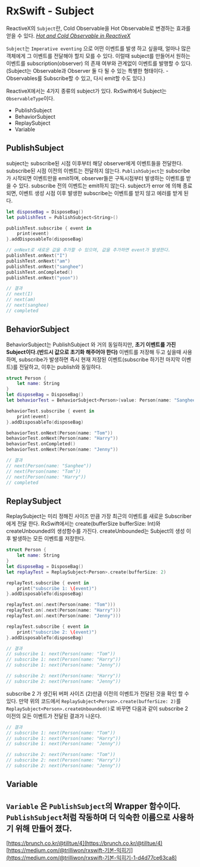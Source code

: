 # RxSwift - Subject
ReactiveX의 `Subject`란, Cold Observable을 Hot Observable로 변경하는 효과를 얻을 수 있다. [*Hot and Cold Observable in ReactiveX*](https://github.com/singhee/TIL/blob/master/rxswift/observable.md)

`Subject`는 `Imperative eventing` 으로 어떤 이벤트를 발생 하고 싶을때, 얼마나 많은 객체에게 그 이벤트를 전달해야 할지 모를 수 있다. 이럴때 subject를 만들어서 원하는 이벤트를 subscription(observer) 의 존재 여부와 관계없이 이벤트를 발행할 수 있다. (Subject는 Observable과 Observer 둘 다 될 수 있는 특별한 형태이다. - Observables를 Subscribe할 수 있고, 다시 emit할 수도 있다.)

ReactiveX에서는 4가지 종류의 subject가 있다. RxSwift에서 Subject는 `ObservableType`이다. 
* PublishSubject
* BehaviorSubject
* ReplaySubject
* Variable

## PublishSubject
subject는 subscribe된 시점 이후부터 해당 observer에게 이벤트들을 전달한다. subscribe된 시점 이전의 이벤트는 전달하지 않는다.
`PublishSubject`는 subscribe가 시작되면 이벤트만을 emit하며, observer들은 구독시점부터 발생하는 이벤트를 받을 수 있다. subscribe 전의 이벤트는 emit하지 않는다.  subject가 error 에 의해 종료되면, 이벤트 생성 시점 이후 발생한 subscribe는 이벤트를 받지 않고 에러를 받게 된다.

```Swift
let disposeBag = DisposeBag()
let publishTest = PublishSubject<String>()

publishTest.subscribe { event in
	print(event)
}.addDisposableTo(disposeBag)

// onNext로 새로운 값을 추가할 수 있으며, 값을 추가하면 event가 발생한다.
publishTest.onNext("I")
publishTest.onNext("am")
publishTest.onNext("sanghee")
publishTest.onCompleted()
publishTest.onNext("yoon"))

// 결과
// next(I)
// next(am)
// next(sanghee)
// completed
```

## BehaviorSubject
BehaviorSubject는 PublishSubject 와 거의 동일하지만, **초기 이벤트를 가진 Subject이다.(반드시 값으로 초기화 해주어야 한다)** 이벤트를 저장해 두고 싶을때 사용하며, subscribe가 발생하면 즉시 현재 저장된 이벤트(subscribe 하기전 마지막 이벤트)를 전달하고, 이후는 publish와 동일하다. 

```Swift 
struct Person {
	let name: String
}
let disposeBag = DisposeBag()
let behaviorTest = BehaviorSubject<Person>(value: Person(name: "Sanghee"))

behaviorTest.subscribe { event in 
	print(event)
}.addDisposableTo(disposeBag)

behaviorTest.onNext(Person(name: "Tom"))
behaviorTest.onNext(Person(name: "Harry"))
behaviorTest.onCompleted()
behaviorTest.onNext(Person(name: "Jenny"))

// 결과
// next(Person(name: "Sanghee"))
// next(Person(name: "Tom"))
// next(Person(name: "Harry"))
// completed
```

## ReplaySubject
ReplaySubject는 미리 정해진 사이즈 만큼 가장 최근의 이벤트를 새로운 Subscriber에게 전달 한다. RxSwift에서는 create(bufferSize bufferSize: Int)와 createUnbounded의 생성함수를 가진다. createUnbounded는 Subject의 생성 이후 발생하는 모든 이벤트를 저장한다.

```Swift 
struct Person {
	let name: String
}
let disposeBag = DisposeBag()
let replayTest = ReplaySubject<Person>.create(bufferSize: 2)

replayTest.subscribe { event in 
	print("subscribe 1: \(event)")
}.addDisposableTo(disposeBag)

replayTest.on(.next(Person(name: "Tom")))
replayTest.on(.next(Person(name: "Harry")))
replayTest.on(.next(Person(name: "Jenny")))

replayTest.subscribe { event in
	print("subscribe 2: \(event)")
}.addDisposableTo(disposeBag)

// 결과
// subscribe 1: next(Person(name: "Tom"))
// subscribe 1: next(Person(name: "Harry"))
// subscribe 1: next(Person(name: "Jenny"))

// subscribe 2: next(Person(name: "Harry"))
// subscribe 2: next(Person(name: "Jenny"))
```
subscribe 2 가 생긴뒤 버퍼 사이즈 (2)만큼 이전의 이벤트가 전달된 것을 확인 할 수 있다. 
만약 위의 코드에서 `ReplaySubject<Person>.create(bufferSize: 2)`를 `ReplaySubject<Person>.createUnbounded()`로 바꾸면 다음과 같이 subscribe 2 이전의 모든 이벤트가 전달된 결과가 나온다.

```Swift
// 결과
// subscribe 1: next(Person(name: "Tom"))
// subscribe 1: next(Person(name: "Harry"))
// subscribe 1: next(Person(name: "Jenny"))

// subscribe 2: next(Person(name: "Tom"))
// subscribe 2: next(Person(name: "Harry"))
// subscribe 2: next(Person(name: "Jenny"))
```

## Variable
`Variable` 은 `PublishSubject`의 Wrapper 함수이다. `PublishSubject`처럼 작동하며 더 익숙한 이름으로 사용하기 위해 만들어 졌다.
--------------------------------------------------------------
[https://brunch.co.kr/@tilltue/4](https://brunch.co.kr/@tilltue/4)
[https://medium.com/@trilliwon/rxswift-기본-익히기](https://medium.com/@trilliwon/rxswift-기본-익히기-1-d4d77ce63ca8)

